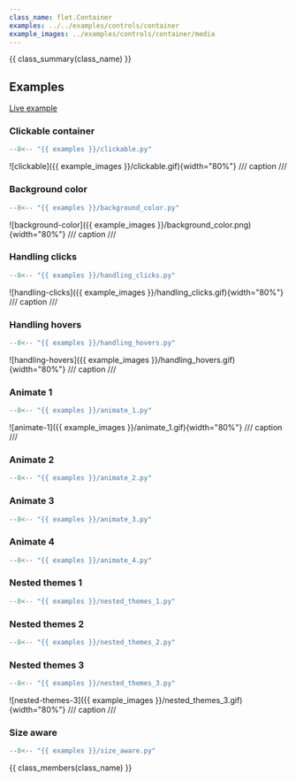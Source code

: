 ```yaml
---
class_name: flet.Container
examples: ../../examples/controls/container
example_images: ../examples/controls/container/media
---
```


{{ class_summary(class_name) }}

## Examples

[Live example](https://flet-controls-gallery.fly.dev/layout/container)

### Clickable container

```python
--8<-- "{{ examples }}/clickable.py"
```

![clickable]({{ example_images }}/clickable.gif){width="80%"}
/// caption
///

### Background color

```python
--8<-- "{{ examples }}/background_color.py"
```

![background-color]({{ example_images }}/background_color.png){width="80%"}
/// caption
///

### Handling clicks

```python
--8<-- "{{ examples }}/handling_clicks.py"
```

![handling-clicks]({{ example_images }}/handling_clicks.gif){width="80%"}
/// caption
///

### Handling hovers

```python
--8<-- "{{ examples }}/handling_hovers.py"
```

![handling-hovers]({{ example_images }}/handling_hovers.gif){width="80%"}
/// caption
///

### Animate 1

```python
--8<-- "{{ examples }}/animate_1.py"
```

![animate-1]({{ example_images }}/animate_1.gif){width="80%"}
/// caption
///

### Animate 2

```python
--8<-- "{{ examples }}/animate_2.py"
```

### Animate 3

```python
--8<-- "{{ examples }}/animate_3.py"
```

### Animate 4

```python
--8<-- "{{ examples }}/animate_4.py"
```

### Nested themes 1

```python
--8<-- "{{ examples }}/nested_themes_1.py"
```

### Nested themes 2

```python
--8<-- "{{ examples }}/nested_themes_2.py"
```

### Nested themes 3

```python
--8<-- "{{ examples }}/nested_themes_3.py"
```

![nested-themes-3]({{ example_images }}/nested_themes_3.gif){width="80%"}
/// caption
///

### Size aware

```python
--8<-- "{{ examples }}/size_aware.py"
```

{{ class_members(class_name) }}
